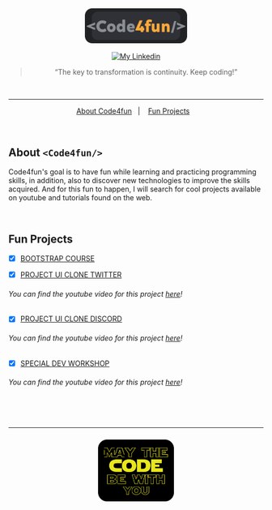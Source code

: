 <div align="center">
    <img alt="code4fun" src="assets/code4funFinal.png" width="40%" />
</div>

<p align="center">
  
  <a href="https://www.linkedin.com/in/morenanobre/" >
    <img alt="My Linkedin" src="https://img.shields.io/badge/-Morena Nobre-%230077B5?style=social&logo=linkedin" target="_blank">
  </a>

</p>

<blockquote align="center">“The key to transformation is continuity. Keep coding!”</blockquote>

<br>

<hr>

<p align="center">
  <a href="#sobre-a-next-level-week">About Code4fun</a>&nbsp;&nbsp;&nbsp;|&nbsp;&nbsp;&nbsp;
  <a href="#apresentação-da-aplicação">Fun Projects</a>&nbsp;&nbsp;&nbsp;
</p>

<br>

## About `<Code4fun/>`

<p>
    Code4fun's goal is to have fun while learning and practicing programming skills, in addition, also to discover new technologies to improve the skills acquired.
    And for this fun to happen, I will search for cool projects available on youtube and tutorials found on the web.
</p>

<br>

## Fun Projects

<p>

- [x] [BOOTSTRAP COURSE](bootstrap-course)

- [x] [PROJECT UI CLONE TWITTER](twitter-clone)
###### You can find the youtube video for this project [here](https://www.youtube.com/watch?v=K-8z_4xvT3o&t=6589s)!

- [x] [PROJECT UI CLONE DISCORD](ui_clone_discord)
###### You can find the youtube video for this project [here](https://www.youtube.com/watch?v=x4FdZd2-_uU&list=PLYnJaupNs4gzQ2QhA6gvEk63KGBBVuerJ)!

- [x] [SPECIAL DEV WORKSHOP](workshopDev)
###### You can find the youtube video for this project [here](https://www.youtube.com/playlist?list=PL85ITvJ7FLohGTWaE_p0J6B-TLmQbN4ka)!

</p>

<br>
<br>

<hr>

<h3 align="center">
    <img alt="mayTheCodeBeWithYou" src="assets/mayCode.png" width="150px" />
</h3>